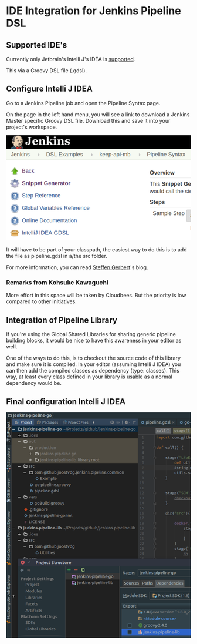 # IDE Integration for Jenkins Pipeline DSL

## Supported IDE's

Currently only Jetbrain's Intelli J's IDEA is [supported](https://github.com/jenkinsci/job-dsl-plugin/wiki/IDE-Support).

This via a Groovy DSL file (.gdsl).


## Configure Intelli J IDEA

Go to a Jenkins Pipeline job and open the Pipeline Syntax page.

On the page in the left hand menu, you will see a link to download a Jenkins Master specific Groovy DSL file.
Download this and save it into your project's workspace.

![Jenkins Config](../images/jenkins-retrieve-gdsl.png)

It will have to be part of your classpath, the easiest way to do this is to add the file as pipeline.gdsl in a/the src folder.

For more information, you can read [Steffen Gerbert](https://st-g.de/2016/08/jenkins-pipeline-autocompletion-in-intellij)'s blog.

### Remarks from Kohsuke Kawaguchi

More effort in this space will be taken by Cloudbees.
But the priority is low compared to other initiatives.

## Integration of Pipeline Library

If you're using the Global Shared Libraries for sharing generic pipeline building blocks, it would be nice to have this awareness in your editor as well.

One of the ways to do this, is to checkout the source code of this library and make sure it is compiled.
In your editor (assuming Intelli J IDEA) you can then add the compiled classes as dependency (type: classes).
This way, at least every class defined in your library is usable as a normal dependency would be. 

## Final configuration Intelli J IDEA

![Intelli J IDEA Config](../images/intelli-j-pipeline-setup.png)